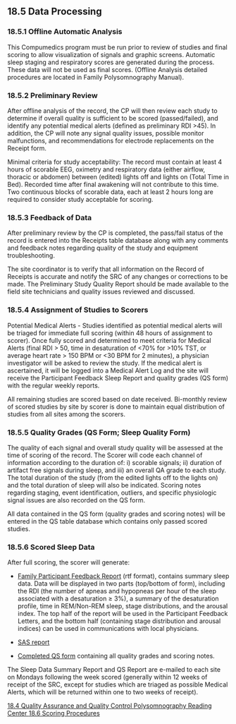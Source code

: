 ## 18.5 Data Processing

### 18.5.1 Offline Automatic Analysis

This Compumedics program must be run prior to review of studies and final scoring to allow visualization of signals and graphic screens.  Automatic sleep staging and respiratory scores are generated during the process. These data will not be used as final scores.  (Offline Analysis detailed procedures are located in Family Polysomnography Manual).

### 18.5.2 Preliminary Review

After offline analysis of the record, the CP will then review each study to determine if overall quality is sufficient to be scored (passed/failed), and identify any potential medical alerts (defined as preliminary RDI >45).  In addition, the CP will note any signal quality issues, possible monitor malfunctions, and recommendations for electrode replacements on the Receipt form.

Minimal criteria for study acceptability:  The record must contain at least 4 hours of scorable EEG, oximetry and respiratory data (either airflow, thoracic or abdomen) between (edited) lights off and lights on (Total Time in Bed). Recorded time after final awakening will not contribute to this time. Two continuous blocks of scorable data, each at least 2 hours long are required to consider study acceptable for scoring.

### 18.5.3 Feedback of Data

After preliminary review by the CP is completed, the pass/fail status of the record is entered into the Receipts table database along with any comments and feedback notes regarding quality of the study and equipment troubleshooting.

The site coordinator is to verify that all information on the Record of Receipts is accurate and notify the SRC of any changes or corrections to be made.   The Preliminary Study Quality Report should be made available to the field site technicians and quality issues reviewed and discussed.

### 18.5.4 Assignment of Studies to Scorers

Potential Medical Alerts - Studies identified as potential medical alerts will be triaged for immediate full scoring (within 48 hours of assignment to scorer).  Once fully scored and determined to meet criteria for Medical Alerts (final RDI > 50, time in desaturation of <70% for >10% TST, or average heart rate > 150 BPM or <30 BPM for 2 minutes), a physician investigator will be asked to review the study.  If the medical alert is ascertained, it will be logged into a Medical Alert Log and the site will receive the Participant Feedback Sleep Report and quality grades (QS form) with the regular weekly reports.

All remaining studies are scored based on date received. Bi-monthly review of scored studies by site by scorer is done to maintain equal distribution of studies from all sites among the scorers.

### 18.5.5 Quality Grades (QS Form; Sleep Quality Form)

The quality of each signal and overall study quality will be assessed at the time of scoring of the record.  The Scorer will code each channel of information according to the duration of:  i) scorable signals; ii) duration of artifact free signals during sleep, and iii) an overall QA grade to each study.  The total duration of the study (from the edited lights off to the lights on) and the total duration of sleep will also be indicated.   Scoring notes regarding staging, event identification, outliers, and specific physiologic signal issues are also recorded on the QS form.

All data contained in the QS form (quality grades and scoring notes) will be entered in the QS table database which contains only passed scored studies.

### 18.5.6 Scored Sleep Data

After full scoring, the scorer will generate:

* <u>Family Participant Feedback Report</u> (rtf format),  contains summary sleep data. Data will be displayed in two parts (top/bottom of form), including the RDI (the number of apneas and hypopneas per hour of the sleep associated with a desaturation ≥ 3%), a summary of the desaturation profile, time in REM/Non-REM sleep, stage distributions, and the arousal index.  The top half of the report will be used in the Participant Feedback Letters, and the bottom half (containing stage distribution and arousal indices) can be used in communications with local physicians.

* <u>SAS report</u>
* <u>Completed QS form</u> containing all quality grades and scoring notes.

The Sleep Data Summary Report and QS Report are e-mailed to each site on Mondays following the week scored (generally within 12 weeks of  receipt of the SRC, except for studies which are triaged as possible Medical Alerts, which will be returned within one to two weeks of receipt).


<div class="center">
<div class="btn-group">
  <a href=":pages_path:/manuals/psg-reading-center/18-04-quality-assurance-and-control.md" class="btn btn-default">
    <span class="glyphicon glyphicon-chevron-left"></span>
    18.4 Quality Assurance and Quality Control
  </a>

  <a href=":pages_path:/manuals/psg-reading-center" class="btn btn-default">
    <span class="glyphicon glyphicon-chevron-up"></span>
    Polysomnography Reading Center
  </a>

  <a href=":pages_path:/manuals/psg-reading-center/18-06-01-overview-of-scoring.md" class="btn btn-success">
    18.6 Scoring Procedures
    <span class="glyphicon glyphicon-chevron-right"></span>
  </a>
</div>
</div>
